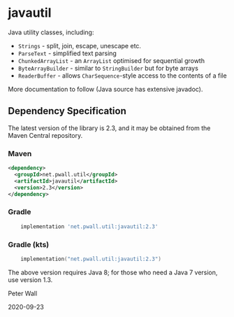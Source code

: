 # javautil

Java utility classes, including:

+ `Strings` - split, join, escape, unescape etc.
+ `ParseText` - simplified text parsing
+ `ChunkedArrayList` - an `ArrayList` optimised for sequential growth
+ `ByteArrayBuilder` - similar to `StringBuilder` but for byte arrays
+ `ReaderBuffer` - allows `CharSequence`-style access to the contents of a file

More documentation to follow (Java source has extensive javadoc).

## Dependency Specification

The latest version of the library is 2.3, and it may be obtained from the Maven Central repository.

### Maven
```xml
<dependency>
  <groupId>net.pwall.util</groupId>
  <artifactId>javautil</artifactId>
  <version>2.3</version>
</dependency>
```
### Gradle
```groovy
    implementation 'net.pwall.util:javautil:2.3'
```
### Gradle (kts)
```kotlin
    implementation("net.pwall.util:javautil:2.3")
```

The above version requires Java 8; for those who need a Java 7 version, use version 1.3.

Peter Wall

2020-09-23
